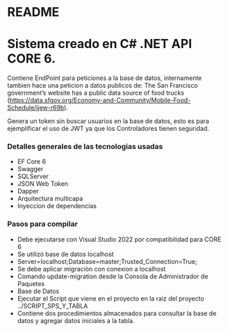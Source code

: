 # README #

# Sistema creado en C# .NET API CORE 6. #

Contiene EndPoint para peticiones a la base de datos, internamente tambien hace una peticion a datos publicos de:
The San Francisco government’s website has a public data source of food trucks
(https://data.sfgov.org/Economy-and-Community/Mobile-Food-Schedule/jjew-r69b).

Genera un token sin buscar usuarios en la base de datos, esto es para ejemplificar el uso de JWT ya que los Controladores tienen seguridad.

### Detalles generales de las tecnologias usadas ###

* EF Core 6
* Swagger
* SQLServer
* JSON Web Token
* Dapper
* Arquitectura multicapa
* Inyeccion de dependencias

### Pasos para compilar ###

* Debe ejecutarse con Visual Studio 2022 por compatibilidad para CORE 6
* Se utilizó base de datos localhost 
* Server=localhost;Database=master;Trusted_Connection=True;
* Se debe aplicar migraciòn con conexion a localhost
* Comando update-migration desde la Consola de  Administrador de Paquetes
* Base de Datos
* Ejecutar el Script que viene en el proyecto en la raiz del proyecto   ../SCRIPT_SPS_Y_TABLA
* Contiene dos procedimientos almacenados para consultar la base de datos y agregar datos iniciales a la tabla.

